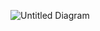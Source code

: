 ![Untitled Diagram](https://github.com/Alphilus/CuoiKhoaMySQL/assets/58624681/39b14e7e-12f9-4deb-8507-60cdb2e34208)
